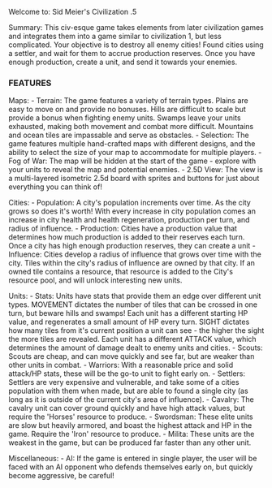 Welcome to: Sid Meier's Civilization .5

Summary:              This civ-esque game takes elements from later civilization games and 
		      integrates them into a game similar to civilization 1, but less complicated.
		      Your objective is to destroy all enemy cities! Found cities using a settler, and wait for them 
		      to accrue production reserves. Once you have enough production, create a  unit, and send 
		      it towards your enemies.


### FEATURES ###

Maps:
	- Terrain:    The game features a variety of terrain types. Plains are easy to move on and 
		      provide no bonuses. Hills are difficult to scale but provide a bonus when 
		      fighting enemy units. Swamps leave your units exhausted, making both movement
		      and combat more difficult. Mountains and ocean tiles are impassable and serve
		      as obstacles.
	- Selection:  The game features multiple hand-crafted maps with different designs, and the
		      ability to select the size of your map to accommodate for multiple players.
	- Fog of War: The map will be hidden at the start of the game - explore with your units
		      to reveal the map and potential enemies.
	- 2.5D View:  The view is a multi-layered isometric 2.5d board with sprites and buttons for 
		      just about everything you can think of!

Cities:
	- Population: A city's population increments over time. As the city grows so does it's worth!
		      With every increase in city population comes an increase in city health and 
	              health regeneration, production per turn, and radius of influence.
	- Production: Cities have a production value that determines how much production is added to 
		      their reserves each turn. Once a city has high enough production reserves,
		      they can create a unit
	- Influence:  Cities develop a radius of influence that grows over time with the city. Tiles
		      within the city's radius of influence are owned by that city. If an owned tile 
		      contains a resource, that resource is added to the City's resource pool, and 
		      will unlock interesting new units.
				  
Units:
	- Stats:      Units have stats that provide them an edge over different unit types. MOVEMENT 
		      dictates the number of tiles that can be crossed in one turn, but beware hills
		      and swamps! Each unit has a different starting HP value, and regenerates a
	              small amount of HP every turn. SIGHT dictates how many tiles from it's current
		      position a unit can see - the higher the sight the more tiles are revealed.
		      Each unit has a different ATTACK value, which determines the amount of damage
		      dealt to enemy units and cities.
	- Scouts:     Scouts are cheap, and can move quickly and see far, but are weaker than other 
		      units in combat.
	- Warriors:   With a reasonable price and solid attack/HP stats, these will be the go-to unit 
		      to fight early on.
	- Settlers:   Settlers are very expensive and vulnerable, and take some of a cities population
		      with them when made, but are able to found a single city (as long as it is outside 
		      of the current city's area of influence).
	- Cavalry:    The cavalry unit can cover ground quickly and have high attack values, but
		      require the 'Horses' resource to produce.
	- Swordsman:  These elite units are slow but heavily armored, and boast the highest attack and 
		      HP in the game. Require the 'Iron' resource to produce.
	- Milita:     These units are the weakest in the game, but can be produced far faster than any
		      other unit.
	
	
Miscellaneous:
	- AI: 	      If the game is entered in single player, the user will be faced with an AI opponent
		      who defends themselves early on, but quickly become aggressive, be careful!
